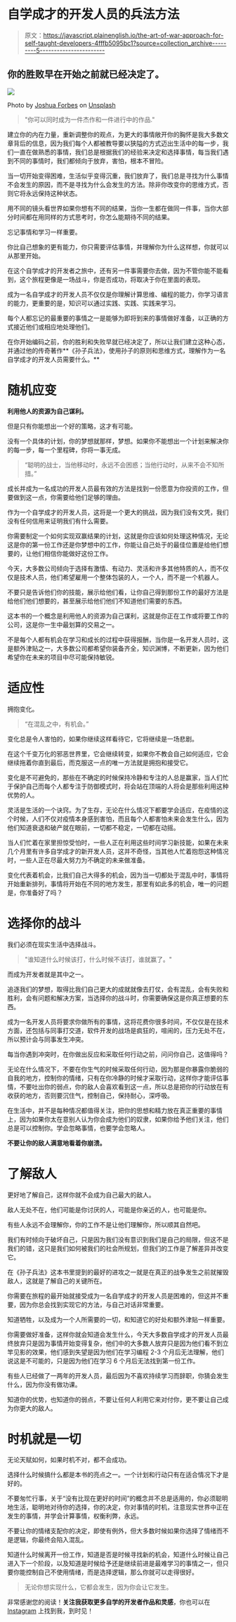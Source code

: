 # 自学成才的开发人员的兵法方法

> 原文：<https://javascript.plainenglish.io/the-art-of-war-approach-for-self-taught-developers-4fffb5095bc1?source=collection_archive---------5----------------------->

## 你的胜败早在开始之前就已经决定了。

![](img/9ea752335bf990a40a1a19876459706f.png)

Photo by [Joshua Forbes](https://unsplash.com/@joshua_forbes?utm_source=unsplash&utm_medium=referral&utm_content=creditCopyText) on [Unsplash](https://unsplash.com/?utm_source=unsplash&utm_medium=referral&utm_content=creditCopyText)

> "你可以同时成为一件杰作和一件进行中的作品."

建立你的内在力量，重新调整你的观点，为更大的事情敞开你的胸怀是我大多数文章背后的信息，因为我们每个人都被教导要以狭隘的方式迈出生活中的每一步，我们一直在做熟悉的事情，我们总是根据我们的经验来决定和选择事情，每当我们遇到不同的事情时，我们都倾向于放弃，害怕，根本不冒险。

当一切开始变得困难，生活似乎变得沉重，我们放弃了，我们总是寻找为什么事情不会发生的原因，而不是寻找为什么会发生的方法。除非你改变你的思维方式，否则它将永远保持这种状态。

用不同的镜头看世界如果你想有不同的结果，当你一生都在做同一件事，当你大部分时间都在用同样的方式思考时，你怎么能期待不同的结果。

忘记事情和学习一样重要。

你比自己想象的更有能力，你只需要评估事情，并理解你为什么这样想，你就可以从那里开始。

在这个自学成才的开发者之旅中，还有另一件事需要你去做，因为不管你能不能看到，这个旅程更像是一场战斗，你是否成功，将取决于你在里面的表现。

成为一名自学成才的开发人员不仅仅是你理解计算思维、编程的能力，你学习语言的能力，更重要的是，知识可以通过实践、实践、实践来学习。

每个人都忘记的最重要的事情之一是能够为即将到来的事情做好准备，以正确的方式接近他们或相应地处理他们。

在你开始编码之前，你的胜利和失败早就已经决定了，所以让我们建立这种心态，并通过他的传奇著作**《孙子兵法》，使用孙子的原则和思维方式，理解作为一名自学成才的开发人员需要什么。**

# 随机应变

**利用他人的资源为自己谋利。**

但是只有你能想出一个好的策略，这才有可能。

没有一个具体的计划，你的梦想就那样，梦想。如果你不能想出一个计划来解决你的每一步，每一个里程碑，你将一事无成。

> “聪明的战士，当他移动时，永远不会困惑；当他行动时，从来不会不知所措。”

成长并成为一名成功的开发人员最有效的方法是找到一份愿意为你投资的工作，但要做到这一点，你需要给他们足够的理由。

作为一个自学成才的开发人员，这将是一个更大的挑战，因为我们没有文凭，我们没有任何信用来证明我们有什么需要。

你需要制定一个如何实现双赢结果的计划，这就是你应该如何处理这种情况，无论这是你的第一份工作还是你梦想中的工作，你能让自己处于的最佳位置是给他们想要的，让他们相信你能做好这份工作。

今天，大多数公司倾向于选择有激情、有动力、灵活和许多其他特质的人，而不仅仅是技术人员，他们希望雇用一个整体包装的人，一个人，而不是一个机器人。

不要只是告诉他们你的技能，展示给他们看，让你自己得到那份工作的最好方法是给他们他们想要的，甚至展示给他们他们不知道他们需要的东西。

这本书的一个概念是利用他人的资源为自己谋利，这就是你正在工作或将要工作的公司，这是你一生中最划算的交易之一。

不是每个人都有机会在学习和成长的过程中获得报酬，当你是一名开发人员时，这是额外津贴之一，大多数公司都希望你装备齐全，知识渊博，不断更新，因为他们希望你在未来的项目中尽可能保持敏锐。

# 适应性

拥抱变化。

> “在混乱之中，有机会。”

变化总是令人害怕的，如果你继续这样看待它，它将继续是一场悲剧。

在这个千变万化的邪恶世界里，它会继续转变，如果你不教会自己如何适应，它会继续拖着你直到最后，而克服这一点的唯一方法就是拥抱和接受它。

变化是不可避免的，那些在不确定的时候保持冷静和专注的人总是赢家，当人们忙于保护自己而每个人都专注于防御模式时，将会站在顶端的人将会是那些利用这种优势的人。

灵活是生活的一个诀窍。为了生存，无论在什么情况下都要学会适应，在疫情的这个时候，人们不仅对疫情本身感到害怕，而且每个人都害怕未来会发生什么，因为他们知道衰退和破产就在眼前，一切都不稳定，一切都在动摇。

当人们忙着在家里担惊受怕时，一些人正在利用这些时间学习新技能，如果在未来几个月里有许多自学成才的新开发人员，这并不奇怪，当其他人忙着抱怨这种情况时，一些人正在尽最大努力为不确定的未来做准备。

变化代表着机会，比我们自己大得多的机会，因为当一切都处于混乱中时，事情将开始重新排列，事情将开始在不同的地方发生，那里有如此多的机会，唯一的问题是，你准备好了吗？

# 选择你的战斗

我们必须在现实生活中选择战斗。

> "谁知道什么时候该打，什么时候不该打，谁就赢了。"

而成为开发者就是其中之一。

追逐我们的梦想，取得比我们自己更大的成就就像去打仗，会有混乱，会有失败和胜利，会有问题和解决方案，当选择你的战斗时，你需要确保这是你真正想要的东西。

成为一名开发人员将要求你做所有的事情，这将花费你很多时间，不仅仅是在技术方面，还包括与同事打交道，软件开发的战场是疯狂的，喧闹的，压力无处不在，所以预计会与同事发生冲突。

每当你遇到冲突时，在你做出反应和采取任何行动之前，问问你自己，这值得吗？

无论在什么情况下，不要在你生气的时候采取任何行动，因为那是你暴露你脆弱的自我的地方，控制你的情绪，只有在你冷静的时候才采取行动，这样你才能评估事情，不要吐出你的弱点，你的敌人会喜欢看到这一点，所以总是把你的行动放在有收获的地方，否则要沉住气，控制自己，保持耐心，深呼吸。

在生活中，并不是每种情况都值得关注，把你的思想和精力放在真正重要的事情上，因为如果你太在意别人认为你会成为他们的奴隶，如果你给予他们关注，他们总是可以控制你。学会忽略事情，也要学会忽略人。

**不要让你的敌人满意地看着你崩溃。**

# 了解敌人

更好地了解自己，这样你就不会成为自己最大的敌人。

敌人无处不在，他们可能是你讨厌的人，可能是你亲近的人，也可能是你。

有些人永远不会理解你，你的工作不是让他们理解你，所以顺其自然吧。

我们有时倾向于破坏自己，只是因为我们没有意识到我们是自己的局限，但这不是我们的错，这只是我们如何被我们的社会所规划，但我们的工作是了解差异并改变它。

在《孙子兵法》这本书里提到的最好的进攻之一就是在真正的战争发生之前就摧毁敌人，这就是了解自己的关键所在。

你需要在旅程的最开始就接受成为一名自学成才的开发人员是困难的，但这并不重要，因为你总会找到实现它的方法，与自己对话非常重要。

知道牺牲，以及成为一个人所需要的一切，和知道它的好处和额外津贴一样重要。

你需要做好准备，这样你就会知道会发生什么，今天大多数自学成才的开发人员最终放弃只是因为事情开始变得复杂，他们中的大多数人放弃只是因为他们看不到立竿见影的效果，他们感到失望是因为他们在学习编程 2-3 个月后无法理解，他们说这是不可能的，只是因为他们在学习 6 个月后无法找到第一份工作。

有些人已经做了一两年的开发人员，最后因为不喜欢持续学习而辞职，你猜会发生什么，因为你没有做功课。

知道你的优势，也知道你的弱点，不要让任何人利用它来对付你，更不要让自己成为你更大的敌人。

# 时机就是一切

无论天赋如何，如果时机不对，都不会成功。

选择什么时候搞什么都是本书的亮点之一。一个计划和行动只有在适合情况下才是好的。

不要匆忙行事，关于“没有比现在更好的时间”的概念并不总是适用的，你必须聪明地生活，聪明地对待你的选择，你的决定，你对事情的时机，注意现实世界中正在发生的事情，并学会计算事情，权衡利弊，永远。

不要让你的情绪支配你的决定，即使有例外，但大多数时候如果你选择了情绪而不是逻辑，你最终会陷入混乱。

知道什么时候离开一份工作，知道是否是时候寻找新的机会，知道什么时候让自己进入下一个阶段，以及知道是时候给予还是继续前进是最难学习的事情之一，但只要你能控制自己不使用情绪，而是选择逻辑，那么你就可以走得很好。

> 无论你想实现什么，它都会发生，因为你会让它发生。

非常感谢您的阅读！**关注我获取更多自学的开发者作品和灵感**，你也可以在 [Instagram](https://instagram.com/womencodes_) 上找到我，到时见！